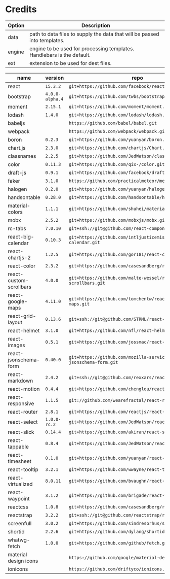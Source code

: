 # Credits

| Option | Description |
| ------ | ----------- |
| data   | path to data files to supply the data that will be passed into templates. |
| engine | engine to be used for processing templates. Handlebars is the default. |
| ext    | extension to be used for dest files. |



name | version | repo
--- | ---  | ---
react | `15.3.2` | `git+https://github.com/facebook/react.git`
bootstrap | `4.0.0-alpha.4` | `git+https://github.com/twbs/bootstrap.git`
moment | `2.15.1` | `git+https://github.com/moment/moment.git`
lodash | `1.4.0` | `git+https://github.com/lodash/lodash.git`
babeljs | | `https://github.com/babel/babel.git`
webpack | | `https://github.com/webpack/webpack.git`
boron | `0.2.3` | `git+https://github.com/yuanyan/boron.git`
chart.js | `2.3.0` | `git+https://github.com/chartjs/Chart.js.git`
classnames | `2.2.5` | `git+https://github.com/JedWatson/classnames.git`
color | `0.11.3` | `git+https://github.com/qix-/color.git`
draft-js | `0.9.1` | `git+https://github.com/facebook/draft-js.git`
faker | `3.1.0` | `https://github.com/practicalmeteor/meteor-faker.git`
halogen | `0.2.0` | `git+https://github.com/yuanyan/halogen.git`
handsontable | `0.28.0` | `git+https://github.com/handsontable/handsontable.git`
material-colors | `1.1.1` | `git+https://github.com/shuhei/material-colors.git`
mobx | `2.5.2` | `git+https://github.com/mobxjs/mobx.git`
rc-tabs | `7.0.10` | `git+ssh://git@github.com/react-component/tabs.git`
react-big-calendar | `0.10.3` | `git+https://github.com/intljusticemission/react-big-calendar.git`
react-chartjs-2 | `1.2.5` | `git+https://github.com/gor181/react-chartjs-2.git`
react-color | `2.3.2` | `git+https://github.com/casesandberg/react-color.git`
react-custom-scrollbars | `4.0.0` | `git+https://github.com/malte-wessel/react-custom-scrollbars.git`
react-google-maps | `4.11.0` | `git+https://github.com/tomchentw/react-google-maps.git`
react-grid-layout | `0.13.6` | `git+ssh://git@github.com/STRML/react-grid-layout.git`
react-helmet | `3.1.0` | `git+https://github.com/nfl/react-helmet.git`
react-images | `0.5.1` | `git+https://github.com/jossmac/react-images.git`
react-jsonschema-form | `0.40.0` | `git+https://github.com/mozilla-services/react-jsonschema-form.git`
react-markdown | `2.4.2` | `git+ssh://git@github.com/rexxars/react-markdown.git`
react-motion | `0.4.4` | `git+https://github.com/chenglou/react-motion.git`
react-responsive | `1.1.5` | `git://github.com/wearefractal/react-responsive.git`
react-router | `2.8.1` | `git+https://github.com/reactjs/react-router.git`
react-select | `1.0.0-rc.2` | `git+https://github.com/JedWatson/react-select.git`
react-slick | `0.14.4` | `git+https://github.com/akiran/react-slick.git`
react-tappable | `0.8.4` | `git+https://github.com/JedWatson/react-tappable.git`
react-timesheet | `0.1.0` | `git+https://github.com/yuanyan/react-timesheet.git`
react-tooltip | `3.2.1` | `git+https://github.com/wwayne/react-tooltip.git`
react-virtualized | `8.0.11` | `git+https://github.com/bvaughn/react-virtualized.git`
react-waypoint | `3.1.2` | `git+https://github.com/brigade/react-waypoint.git`
reactcss | `1.0.8` | `git+https://github.com/casesandberg/reactcss.git`
reactstrap | `3.2.2` | `git+ssh://git@github.com/reactstrap/reactstrap.git`
screenfull | `3.0.2` | `git+https://github.com/sindresorhus/screenfull.js.git`
shortid | `2.2.6` | `git+https://github.com/dylang/shortid.git`
whatwg-fetch | `1.0.0` | `git+https://github.com/github/fetch.git`
material design icons | | `https://github.com/google/material-design-icons`
ionicons | | `https://github.com/driftyco/ionicons.git`
